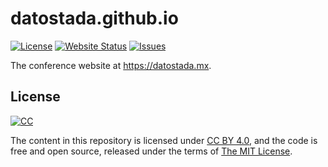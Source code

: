 # datostada.github.io

[![License](https://img.shields.io/github/license/datostadamx/datostadamx.github.io?style=popout-square)](https://github.com/datostadamx/datostadamx.github.io/blob/master/LICENSE "License")
[![Website Status](https://img.shields.io/website?style=flat-square&url=https%3A%2F%2Fdatostada.mx)](https://datostada.mx)
[![Issues](https://img.shields.io/github/issues/datostadamx/datostadamx.github.io?style=popout-square)](https://github.com/datostadamx/datostadamx.github.io/issues "Issues")

The conference website at https://datostada.mx.


## License

[![CC](http://forthebadge.com/images/badges/cc-by.svg)](https://creativecommons.org/licenses/by/4.0 "CC BY 4.0")

The content in this repository is licensed under [CC BY 4.0](https://creativecommons.org/licenses/by/4.0), and the code is free and open source, released under the terms of [The MIT License](https://mit-license.org).
